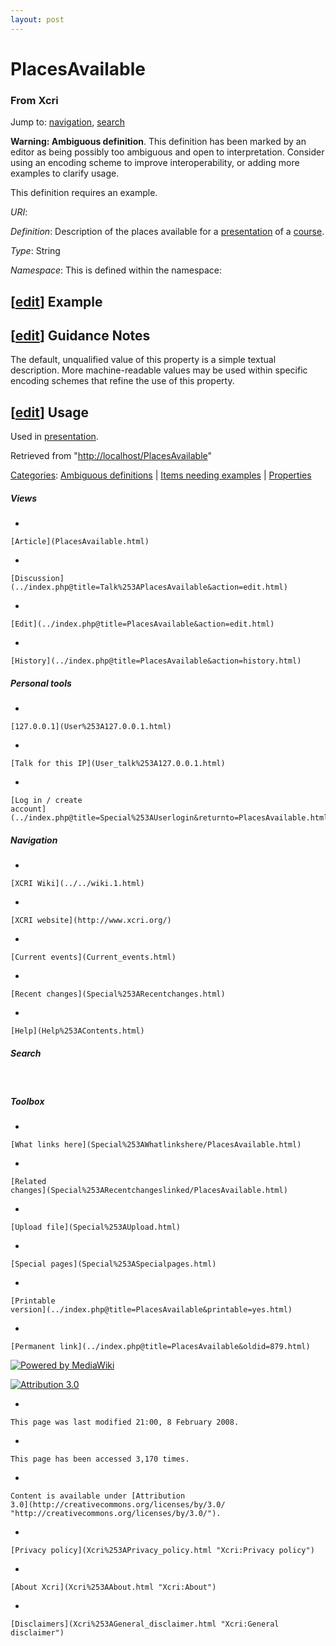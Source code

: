 ```yaml
---
layout: post
---
```


<script>
  (function(i,s,o,g,r,a,m){i['GoogleAnalyticsObject']=r;i[r]=i[r]||function(){
  (i[r].q=i[r].q||[]).push(arguments)},i[r].l=1*new Date();a=s.createElement(o),
  m=s.getElementsByTagName(o)[0];a.async=1;a.src=g;m.parentNode.insertBefore(a,m)
  })(window,document,'script','https://www.google-analytics.com/analytics.js','ga');

  ga('create', 'UA-73710929-3', 'auto');
  ga('send', 'pageview');

</script>







PlacesAvailable 
===============













### From Xcri 







Jump to: [navigation](PlacesAvailable.html#column-one),
[search](PlacesAvailable.html#searchInput)





**Warning: Ambiguous definition**. This definition has been marked by an
editor as being possibly too ambiguous and open to interpretation.
Consider using an encoding scheme to improve interoperability, or adding
more examples to clarify usage.





This definition requires an example.



*URI*: 

*Definition*: Description of the places available for a
[presentation](Presentation.html "Presentation") of a
[course](Course.html "Course").

*Type*: String

*Namespace*: This is defined within the namespace:



\[[edit](../index.php@title=PlacesAvailable&action=edit&section=1.html "Edit section: Example")\] Example
---------------------------------------------------------------------------------------------------------------------------------------------------------------------------


\[[edit](../index.php@title=PlacesAvailable&action=edit&section=2.html "Edit section: Guidance Notes")\] Guidance Notes
-----------------------------------------------------------------------------------------------------------------------------------------------------------------------------------------

The default, unqualified value of this property is a simple textual
description. More machine-readable values may be used within specific
encoding schemes that refine the use of this property.


\[[edit](../index.php@title=PlacesAvailable&action=edit&section=3.html "Edit section: Usage")\] Usage
-----------------------------------------------------------------------------------------------------------------------------------------------------------------------

Used in [presentation](Presentation.html "Presentation").



Retrieved from
"[http://localhost/PlacesAvailable](PlacesAvailable.html)"





[Categories](Special%253ACategories.html "Special:Categories"): [Ambiguous
definitions](Category%253AAmbiguous_definitions.html "Category:Ambiguous definitions")
| [Items needing
examples](Category%253AItems_needing_examples.html "Category:Items needing examples")
| [Properties](Category%253AProperties.html "Category:Properties")

















##### Views



-   

    

    [Article](PlacesAvailable.html)
-   

    

    [Discussion](../index.php@title=Talk%253APlacesAvailable&action=edit.html)
-   

    

    [Edit](../index.php@title=PlacesAvailable&action=edit.html)
-   

    

    [History](../index.php@title=PlacesAvailable&action=history.html)







##### Personal tools



-   

    

    [127.0.0.1](User%253A127.0.0.1.html)
-   

    

    [Talk for this IP](User_talk%253A127.0.0.1.html)
-   

    

    [Log in / create
    account](../index.php@title=Special%253AUserlogin&returnto=PlacesAvailable.html)











[](../../wiki.1.html "XCRI Wiki")





##### Navigation



-   

    

    [XCRI Wiki](../../wiki.1.html)
-   

    

    [XCRI website](http://www.xcri.org/)
-   

    

    [Current events](Current_events.html)
-   

    

    [Recent changes](Special%253ARecentchanges.html)
-   

    

    [Help](Help%253AContents.html)







##### Search





 









##### Toolbox



-   

    

    [What links here](Special%253AWhatlinkshere/PlacesAvailable.html)
-   

    

    [Related
    changes](Special%253ARecentchangeslinked/PlacesAvailable.html)
-   

    

    [Upload file](Special%253AUpload.html)
-   

    

    [Special pages](Special%253ASpecialpages.html)
-   

    

    [Printable
    version](../index.php@title=PlacesAvailable&printable=yes.html)
-   

    

    [Permanent link](../index.php@title=PlacesAvailable&oldid=879.html)















[![Powered by
MediaWiki](../skins/common/images/poweredby_mediawiki_88x31.png)](http://www.mediawiki.org/)





[![Attribution 3.0
](http://i.creativecommons.org/l/by/3.0/88x31.png)](http://creativecommons.org/licenses/by/3.0/)



-   

    

    This page was last modified 21:00, 8 February 2008.
-   

    

    This page has been accessed 3,170 times.
-   

    

    Content is available under [Attribution
    3.0](http://creativecommons.org/licenses/by/3.0/ "http://creativecommons.org/licenses/by/3.0/").
-   

    

    [Privacy policy](Xcri%253APrivacy_policy.html "Xcri:Privacy policy")
-   

    

    [About Xcri](Xcri%253AAbout.html "Xcri:About")
-   

    

    [Disclaimers](Xcri%253AGeneral_disclaimer.html "Xcri:General disclaimer")




